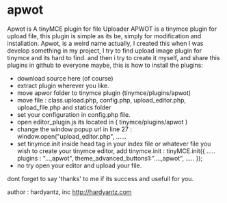 apwot
=====

Apwot is A tinyMCE plugin for file Uploader
APWOT is a tinymce plugin for upload file, this plugin is simple as its be, simply for modification and installation.
Apwot, is a weird name actually, I created this when I was develop something in my project, 
I try to find upload image plugin for tinymce and its hard to find. and then i try to create it myself, 
and share this plugins in github to everyone maybe, 
this is how to install the plugins:
- download source here (of course)
- extract plugin wherever you like.
- move apwor folder to tinymce plugin (tinymce/plugins/apwot)
- move file : class.upload.php, config.php, upload_editor.php, upload_file.php and statics folder
- set your configuration in config.php file. 
- open editor_plugin.js its located in ( tinymce/plugins/apwot )
- change the window popup url in line 27 :
window.open("upload_editor.php", ......
- set tinymce.init inside head tag in your index file or whatever file you wish to create your tinymce editor, add tinymce.init :
tinyMCE.init({
  .....
        plugins : "...,apwot", 
  theme_advanced_buttons1:"....,apwot",
        .....
});
- no try open your editor and upload your file.

dont forget to say 'thanks' to me if its success and usefull for you.

author :
hardyantz, inc 
http://hardyantz.com
